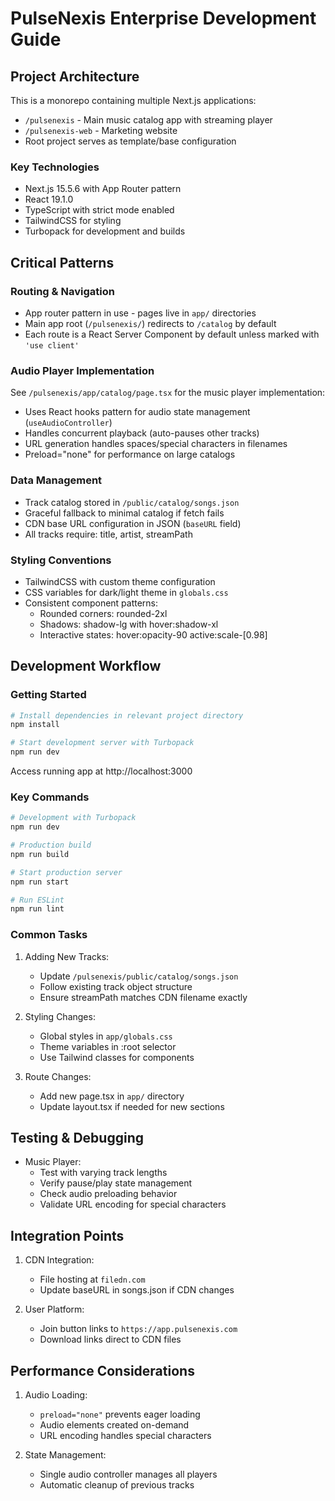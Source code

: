# PulseNexis Enterprise Development Guide

## Project Architecture

This is a monorepo containing multiple Next.js applications:

- `/pulsenexis` - Main music catalog app with streaming player
- `/pulsenexis-web` - Marketing website
- Root project serves as template/base configuration

### Key Technologies

- Next.js 15.5.6 with App Router pattern
- React 19.1.0
- TypeScript with strict mode enabled
- TailwindCSS for styling
- Turbopack for development and builds

## Critical Patterns

### Routing & Navigation

- App router pattern in use - pages live in `app/` directories
- Main app root (`/pulsenexis/`) redirects to `/catalog` by default
- Each route is a React Server Component by default unless marked with `'use client'`

### Audio Player Implementation

See `/pulsenexis/app/catalog/page.tsx` for the music player implementation:

- Uses React hooks pattern for audio state management (`useAudioController`)
- Handles concurrent playback (auto-pauses other tracks)
- URL generation handles spaces/special characters in filenames
- Preload="none" for performance on large catalogs

### Data Management

- Track catalog stored in `/public/catalog/songs.json`
- Graceful fallback to minimal catalog if fetch fails
- CDN base URL configuration in JSON (`baseURL` field)
- All tracks require: title, artist, streamPath

### Styling Conventions

- TailwindCSS with custom theme configuration
- CSS variables for dark/light theme in `globals.css`
- Consistent component patterns:
  - Rounded corners: rounded-2xl
  - Shadows: shadow-lg with hover:shadow-xl
  - Interactive states: hover:opacity-90 active:scale-[0.98]
  
## Development Workflow

### Getting Started

```bash
# Install dependencies in relevant project directory
npm install

# Start development server with Turbopack
npm run dev 
```

Access running app at http://localhost:3000

### Key Commands

```bash
# Development with Turbopack
npm run dev 

# Production build
npm run build

# Start production server
npm run start

# Run ESLint
npm run lint
```

### Common Tasks

1. Adding New Tracks:
   - Update `/pulsenexis/public/catalog/songs.json`
   - Follow existing track object structure
   - Ensure streamPath matches CDN filename exactly

2. Styling Changes:
   - Global styles in `app/globals.css`
   - Theme variables in :root selector
   - Use Tailwind classes for components

3. Route Changes:
   - Add new page.tsx in `app/` directory
   - Update layout.tsx if needed for new sections

## Testing & Debugging

- Music Player:
  - Test with varying track lengths
  - Verify pause/play state management
  - Check audio preloading behavior
  - Validate URL encoding for special characters

## Integration Points

1. CDN Integration:
   - File hosting at `filedn.com`
   - Update baseURL in songs.json if CDN changes

2. User Platform:
   - Join button links to `https://app.pulsenexis.com`
   - Download links direct to CDN files

## Performance Considerations

1. Audio Loading:
   - `preload="none"` prevents eager loading
   - Audio elements created on-demand
   - URL encoding handles special characters

2. State Management:
   - Single audio controller manages all players
   - Automatic cleanup of previous tracks
